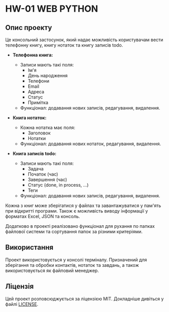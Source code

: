 # HW-01  WEB   PYTHON

## Опис проекту

Це консольний застосунок, який надає можливість користувачам вести телефонну книгу, книгу нотаток та книгу записів todo. 

- **Телефонна книга:**
  - Записи мають такі поля:
    - Ім'я
    - День народження
    - Телефони
    - Email
    - Адреса
    - Статус
    - Примітка
  - Функціонал: додавання нових записів, редагування, видалення.

- **Книга нотаток:**
  - Кожна нотатка має поля:
    - Заголовок
    - Нотатки
  - Функціонал: додавання нових нотаток, редагування, видалення.

- **Книга записів todo:**
  - Записи мають такі поля:
    - Задача
    - Початок (час)
    - Завершення (час)
    - Статус (done, in process, ...)
    - Теги
  - Функціонал: додавання нових записів, редагування, видалення.

Кожна з книг може зберігатися у файлах та завантажуватися у пам'ять при відкритті програми. Також є можливість виводу інформації у форматах Excel, JSON та консоль.

Додатково в проекті реалізовано функціонал для рухання по папках файлової системи та сортування папок за різними критеріями.

## Використання

Проект використовується у консолі терміналу. Призначений для зберігання та обробки контактів, нотаток та завдань, а також використовується як файловий менеджер.

## Ліцензія

Цей проект розповсюджується за ліцензією MIT. Докладніше дивіться у файлі [LICENSE](LICENSE).
